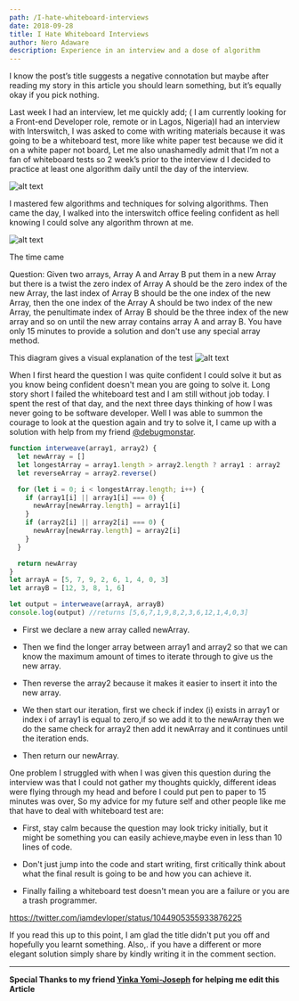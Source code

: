 ```yaml
---
path: /I-hate-whiteboard-interviews
date: 2018-09-28
title: I Hate Whiteboard Interviews
author: Nero Adaware
description: Experience in an interview and a dose of algorithm
---
```


I know the post’s title suggests a negative connotation but maybe after reading my story in this article you should learn something, but it’s equally okay if you pick nothing.

Last week I had an interview, let me quickly add; ( I am currently looking for a Front-end Developer role, remote or in Lagos, Nigeria)I had an interview with Interswitch, I was asked to come with writing materials because it was going to be a whiteboard test, more like white paper test because we did it on a white paper not board,
Let me also unashamedly admit that I’m not a fan of whiteboard tests so 2 week’s prior to the interview d I decided to practice at least one algorithm daily until the day of the interview.

![alt text](https://media.giphy.com/media/IPbS5R4fSUl5S/giphy.gif)

I mastered few algorithms and techniques for solving algorithms. Then came the day, I walked into the interswitch office feeling confident as hell knowing I could solve any algorithm thrown at me.

![alt text](https://media.giphy.com/media/ymQYKyz7STEwo/giphy.gif)

The time came

Question: Given two arrays, Array A and Array B put them in a new Array but there is a twist the zero index of Array A should be the zero index of the new Array, the last index of Array B should be the one index of the new Array, then the one index of the Array A should be two index of the new Array, the penultimate index of Array B should be the three index of the new array and so on until the new array contains array A and array B. You have only 15 minutes to provide a solution and don't use any special array method.

This diagram gives a visual explanation of the test
![alt text](http://i66.tinypic.com/iwq7q1.jpg)

When I first heard the question I was quite confident I could solve it but as you know being confident doesn't mean you are going to solve it. Long story short I failed the whiteboard test and I am still without job today. I spent the rest of that day, and the next three days thinking of how I was never going to be software developer. Well I was able to summon the courage to look at the question again and try to solve it, I came up with a solution with help from my friend [@debugmonstar](https://twitter.com/debugMonstar).

```javascript
function interweave(array1, array2) {
  let newArray = []
  let longestArray = array1.length > array2.length ? array1 : array2
  let reverseArray = array2.reverse()

  for (let i = 0; i < longestArray.length; i++) {
    if (array1[i] || array1[i] === 0) {
      newArray[newArray.length] = array1[i]
    }
    if (array2[i] || array2[i] === 0) {
      newArray[newArray.length] = array2[i]
    }
  }

  return newArray
}
let arrayA = [5, 7, 9, 2, 6, 1, 4, 0, 3]
let arrayB = [12, 3, 8, 1, 6]

let output = interweave(arrayA, arrayB)
console.log(output) //returns [5,6,7,1,9,8,2,3,6,12,1,4,0,3]
```

- First we declare a new array called newArray.

- Then we find the longer array between array1 and array2 so that we can know the maximum amount of times to iterate through to give us the new array.

- Then reverse the array2 because it makes it easier to insert it into the new array.

- We then start our iteration, first we check if index (i) exists in array1 or index i of array1 is equal to zero,if so we add it to the newArray then we do the same check for array2 then add it newArray and it continues until the iteration ends.

- Then return our newArray.

One problem I struggled with when I was given this question during the interview was that I could not gather my thoughts quickly, different ideas were flying through my head and before I could put pen to paper to 15 minutes was over, So my advice for my future self and other people like me that have to deal with whiteboard test are:

- First, stay calm because the question may look tricky initially, but it might be something you can easily achieve,maybe even in less than 10 lines of code.

- Don't just jump into the code and start writing, first critically think about what the final result is going to be and how you can achieve it.

* Finally failing a whiteboard test doesn't mean you are a failure or you are a trash programmer.

https://twitter.com/iamdevloper/status/1044905355933876225

If you read this up to this point, I am glad the title didn't put you off and hopefully you learnt something. Also,. if you have a different or more elegant solution simply share by kindly writing it in the comment section.

---

**Special Thanks to my friend [Yinka Yomi-Joseph](https://twitter.com/YJTheRuler) for helping me edit this Article**

